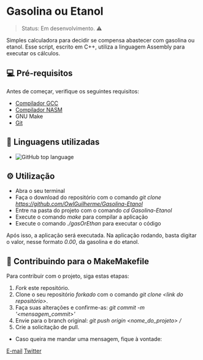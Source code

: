 # Gasolina ou Etanol

> Status: Em desenvolvimento. ⚠️

Simples calculadora para decidir se compensa abastecer com gasolina ou etanol.
Esse script, escrito em C++, utiliza a linguagem Assembly para executar os cálculos.

## 💻 Pré-requisitos

Antes de começar, verifique os seguintes requisitos:

+ [Compilador GCC](https://gcc.gnu.org/install/)
+ [Compilador NASM](https://www.nasm.us/)
+ GNU Make
+ [Git](https://git-scm.com/)

## 🧰 Linguagens utilizadas
+ ![GitHub top language](https://img.shields.io/github/languages/top/OwlGuilherme/Gasolina-Etanol)

## ⚙️ Utilização
+ Abra o seu terminal
+ Faça o download do repositório com o comando _git clone https://github.com/OwlGuilherme/Gasolina-Etanol_
+ Entre na pasta do projeto com o comando _cd Gasolina-Etanol_
+ Execute o comando _make_ para compilar a aplicação
+ Execute o comando _./gasOrEthan_ para executar o código

Após isso, a aplicação será executada.
Na aplicação rodando, basta digitar o valor, nesse formato _0.00_, da gasolina e do etanol.

## 📮 Contribuindo para o MakeMakefile

Para contribuir com o projeto, siga estas etapas:

1. _Fork_ este repositório.
2. Clone o seu repositório _forkado_ com o comando _git clone <link do repositório>_.
3. Faça suas alterações e confirme-as: _git commit -m '<mensagem_commit>'_
4. Envie para o branch original: _git push origin <nome_do_projeto> / <local>_
5. Crie a solicitação de pull.

+ Caso queira me mandar uma mensagem, fique à vontade:

[E-mail](guilhermesantos.adv@protonmail.com)
[Twitter](https://twitter.com/Guilher_me99)
